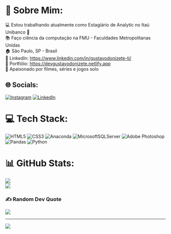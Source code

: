# 💫 Sobre Mim:
💻 Estou trabalhando atualmente como Estagiário de Analytic no Itaú Unibanco 🧡<br>📚 Faço ciência da computação na FMU - Faculdades Metropolitanas Unidas<br>🏠 São Paulo, SP - Brasil<br>🔹 LinkedIn: https://www.linkedin.com/in/gustavodonizete-ti/<br>🔹 Portfólio: https://devgustavodonizete.netlify.app<br>👾 Apaixonado por filmes, séries e jogos solo


## 🌐 Socials:
[![Instagram](https://img.shields.io/badge/Instagram-%23E4405F.svg?logo=Instagram&logoColor=white)](https://instagram.com/donguuh) [![LinkedIn](https://img.shields.io/badge/LinkedIn-%230077B5.svg?logo=linkedin&logoColor=white)](https://linkedin.com/in/GustavoDonizete ) 

# 💻 Tech Stack:
![HTML5](https://img.shields.io/badge/html5-%23E34F26.svg?style=for-the-badge&logo=html5&logoColor=white) ![CSS3](https://img.shields.io/badge/css3-%231572B6.svg?style=for-the-badge&logo=css3&logoColor=white) ![Anaconda](https://img.shields.io/badge/Anaconda-%2344A833.svg?style=for-the-badge&logo=anaconda&logoColor=white) ![MicrosoftSQLServer](https://img.shields.io/badge/Microsoft%20SQL%20Sever-CC2927?style=for-the-badge&logo=microsoft%20sql%20server&logoColor=white) ![Adobe Photoshop](https://img.shields.io/badge/adobephotoshop-%2331A8FF.svg?style=for-the-badge&logo=adobephotoshop&logoColor=white) ![Pandas](https://img.shields.io/badge/pandas-%23150458.svg?style=for-the-badge&logo=pandas&logoColor=white) ![Python](https://img.shields.io/badge/python-3670A0?style=for-the-badge&logo=python&logoColor=ffdd54)
# 📊 GitHub Stats:
![](https://github-readme-stats.vercel.app/api?username=GustavoDonizete&theme=blueberry&hide_border=false&include_all_commits=false&count_private=false)<br/>
![](https://github-readme-streak-stats.herokuapp.com/?user=GustavoDonizete&theme=blueberry&hide_border=false)<br/>

### ✍️ Random Dev Quote
![](https://quotes-github-readme.vercel.app/api?type=horizontal&theme=radical)


---
[![](https://visitcount.itsvg.in/api?id=GustavoDonizete&icon=0&color=6)](https://visitcount.itsvg.in)

